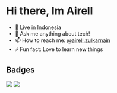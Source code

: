 # Hi there,  Im Airell
- 📍 Live in Indonesia
- 💬 Ask me anything about tech!
- 📫 How to reach me: <a href="https://instagram.com/airell.zulkarnain">@airell.zulkarnain</a>
- ⚡ Fun fact: Love to learn new things
## Badges
<img src="https://www.codewars.com/users/airellzulkarnain/badges/small">
<img src="https://github-profile-trophy.vercel.app/?username=airellzulkarnain&theme=dracula">
